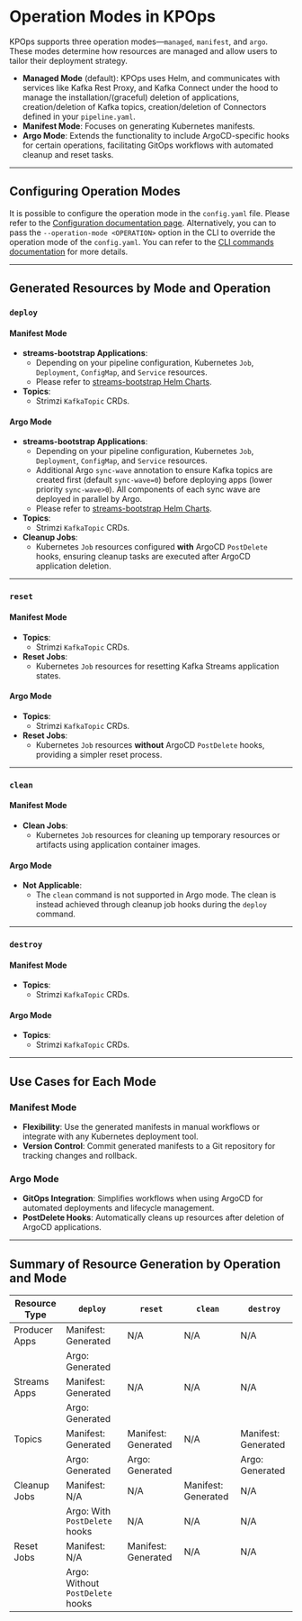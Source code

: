# Operation Modes in KPOps

KPOps supports three operation modes—`managed`, `manifest`, and `argo`. These modes determine how resources are managed and allow users to tailor their deployment strategy.

- **Managed Mode** (default): KPOps uses Helm, and communicates with services like Kafka Rest Proxy, and Kafka Connect under the hood to manage the installation/(graceful) deletion of applications, creation/deletion of Kafka topics, creation/deletion of Connectors defined in your `pipeline.yaml`.
- **Manifest Mode**: Focuses on generating Kubernetes manifests.
- **Argo Mode**: Extends the functionality to include ArgoCD-specific hooks for certain operations, facilitating GitOps workflows with automated cleanup and reset tasks.

---

## Configuring Operation Modes

It is possible to configure the operation mode in the `config.yaml` file. Please refer to the [Configuration documentation page](./config.md).
Alternatively, you can to pass the `--operation-mode <OPERATION>` option in the CLI to override the operation mode of the `config.yaml`. You can refer to the [CLI commands documentation](./../references/cli-commands.md/#kpops-deploy) for more details.

---

## Generated Resources by Mode and Operation

### `deploy`

#### **Manifest Mode**

- **streams-bootstrap Applications**:
  - Depending on your pipeline configuration, Kubernetes `Job`, `Deployment`, `ConfigMap`, and `Service` resources.
  - Please refer to [streams-bootstrap Helm Charts](https://github.com/bakdata/streams-bootstrap/tree/master/charts).
- **Topics**:
  - Strimzi `KafkaTopic` CRDs.

#### **Argo Mode**

- **streams-bootstrap Applications**:
  - Depending on your pipeline configuration, Kubernetes `Job`, `Deployment`, `ConfigMap`, and `Service` resources.
  - Additional Argo `sync-wave` annotation to ensure Kafka topics are created first (default `sync-wave=0`) before deploying apps (lower priority `sync-wave>0`). All components of each sync wave are deployed in parallel by Argo.
  - Please refer to [streams-bootstrap Helm Charts](https://github.com/bakdata/streams-bootstrap/tree/master/charts).
- **Topics**:
  - Strimzi `KafkaTopic` CRDs.
- **Cleanup Jobs**:
  - Kubernetes `Job` resources configured **with** ArgoCD `PostDelete` hooks, ensuring cleanup tasks are executed after ArgoCD application deletion.

---

### `reset`

#### **Manifest Mode**

- **Topics**:
  - Strimzi `KafkaTopic` CRDs.
- **Reset Jobs**:
  - Kubernetes `Job` resources for resetting Kafka Streams application states.

#### **Argo Mode**

- **Topics**:
  - Strimzi `KafkaTopic` CRDs.
- **Reset Jobs**:
  - Kubernetes `Job` resources **without** ArgoCD `PostDelete` hooks, providing a simpler reset process.

---

### `clean`

#### **Manifest Mode**

- **Clean Jobs**:
  - Kubernetes `Job` resources for cleaning up temporary resources or artifacts using application container images.

#### **Argo Mode**

- **Not Applicable**:
  - The `clean` command is not supported in Argo mode. The clean is instead achieved through cleanup job hooks during the `deploy` command.

---

### `destroy`

#### **Manifest Mode**

- **Topics**:
  - Strimzi `KafkaTopic` CRDs.

#### **Argo Mode**

- **Topics**:
  - Strimzi `KafkaTopic` CRDs.

---

## Use Cases for Each Mode

### Manifest Mode

- **Flexibility**: Use the generated manifests in manual workflows or integrate with any Kubernetes deployment tool.
- **Version Control**: Commit generated manifests to a Git repository for tracking changes and rollback.

### Argo Mode

- **GitOps Integration**: Simplifies workflows when using ArgoCD for automated deployments and lifecycle management.
- **PostDelete Hooks**: Automatically cleans up resources after deletion of ArgoCD applications.

---

## Summary of Resource Generation by Operation and Mode

| Resource Type | `deploy`                         | `reset`             | `clean`             | `destroy`           |
| ------------- | -------------------------------- | ------------------- | ------------------- | ------------------- |
| Producer Apps | Manifest: Generated              | N/A                 | N/A                 | N/A                 |
|               | Argo: Generated                  |                     |                     |                     |
| Streams Apps  | Manifest: Generated              | N/A                 | N/A                 | N/A                 |
|               | Argo: Generated                  |                     |                     |                     |
| Topics        | Manifest: Generated              | Manifest: Generated | N/A                 | Manifest: Generated |
|               | Argo: Generated                  | Argo: Generated     |                     | Argo: Generated     |
| Cleanup Jobs  | Manifest: N/A                    | N/A                 | Manifest: Generated | N/A                 |
|               | Argo: With `PostDelete` hooks    | N/A                 | N/A                 | N/A                 |
| Reset Jobs    | Manifest: N/A                    | Manifest: Generated | N/A                 | N/A                 |
|               | Argo: Without `PostDelete` hooks |                     |                     |                     |

